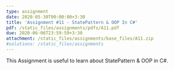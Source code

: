 ```yaml
---
type: assignment
date: 2020-05-30T00:00:00+3:30 
title: 'Assignment #11 - StatePattern & OOP In C#'
pdf: /static_files/assignments/pdfs/A11.pdf
due: 2020-06-06T23:59:59+3:30
attachment: /static_files/assignments/base_files/A11.zip
#solutions: /static_files/assignments
---
```

This Assignment is useful to learn about StatePattern & OOP in C#.
